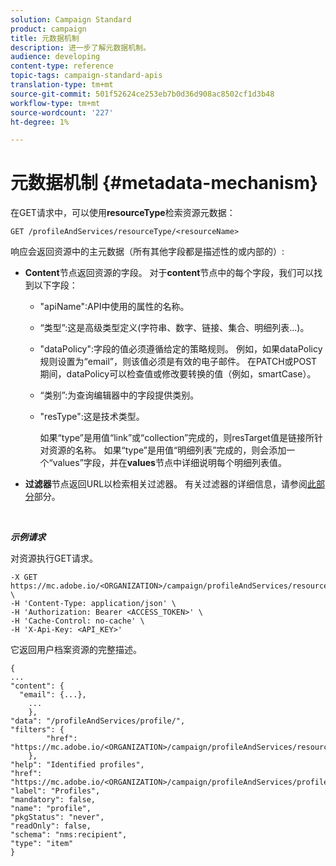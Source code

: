 ```yaml
---
solution: Campaign Standard
product: campaign
title: 元数据机制
description: 进一步了解元数据机制。
audience: developing
content-type: reference
topic-tags: campaign-standard-apis
translation-type: tm+mt
source-git-commit: 501f52624ce253eb7b0d36d908ac8502cf1d3b48
workflow-type: tm+mt
source-wordcount: '227'
ht-degree: 1%

---
```



# 元数据机制 {#metadata-mechanism}

在GET请求中，可以使用&#x200B;**resourceType**&#x200B;检索资源元数据：

`GET /profileAndServices/resourceType/<resourceName>`

响应会返回资源中的主元数据（所有其他字段都是描述性的或内部的）:

* **Content**&#x200B;节点返回资源的字段。 对于&#x200B;**content**&#x200B;节点中的每个字段，我们可以找到以下字段：

   * &quot;apiName&quot;:API中使用的属性的名称。
   * “类型”:这是高级类型定义(字符串、数字、链接、集合、明细列表...)。
   * &quot;dataPolicy&quot;:字段的值必须遵循给定的策略规则。 例如，如果dataPolicy规则设置为“email”，则该值必须是有效的电子邮件。 在PATCH或POST期间，dataPolicy可以检查值或修改要转换的值（例如，smartCase）。
   * “类别”:为查询编辑器中的字段提供类别。
   * &quot;resType&quot;:这是技术类型。

      如果“type”是用值“link”或“collection”完成的，则resTarget值是链接所针对资源的名称。
如果“type”是用值“明细列表”完成的，则会添加一个“values”字段，并在**values**&#x200B;节点中详细说明每个明细列表值。

* **过滤器**&#x200B;节点返回URL以检索相关过滤器。 有关过滤器的详细信息，请参阅[此部分](../../api/using/filtering.md)部分。

<!-- créer une section au même niveau sur les liens -->
<!-- dans l'exemple: birthdate, email +  mettre 2 liens : un de type 1-1 , 1-N
si on prend l'exemple de l'org unit, on aura un bon exemple lien -->
<!-- plus reparler du node Data -->

<br/>

***示例请求***

对资源执行GET请求。

```
-X GET https://mc.adobe.io/<ORGANIZATION>/campaign/profileAndServices/resourceType/profile \
-H 'Content-Type: application/json' \
-H 'Authorization: Bearer <ACCESS_TOKEN>' \
-H 'Cache-Control: no-cache' \
-H 'X-Api-Key: <API_KEY>'
```

它返回用户档案资源的完整描述。

```
{
...
"content": {
  "email": {...},
    ...
    },
"data": "/profileAndServices/profile/",
"filters": {
        "href": "https://mc.adobe.io/<ORGANIZATION>/campaign/profileAndServices/resourceType/<PKEY>"
    },
"help": "Identified profiles",
"href": "https://mc.adobe.io/<ORGANIZATION>/campaign/profileAndServices/profile/metadata",
"label": "Profiles",
"mandatory": false,
"name": "profile",
"pkgStatus": "never",
"readOnly": false,
"schema": "nms:recipient",
"type": "item"
}
```
